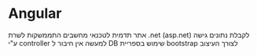 # Angular
אתר תדמית לטכנאי מחשבים
התממשקות לשרת .net (asp.net)
לקבלת נתונים גישה ע"י controller 
למעשה אין חיבור ל DB
שימוש בספריית bootstrap לצורך העיצוב
